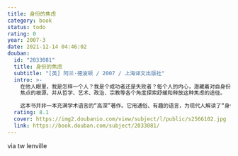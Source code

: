 ```yaml
---
title: 身份的焦虑
category: book
status: todo
rating: 0
year: 2007-3
date: 2021-12-14 04:46:02
douban:
  id: "2033081"
  title: 身份的焦虑
  subtitle: "[英] 阿兰·德波顿 / 2007 / 上海译文出版社"
  intro: >-
    在他人眼里，我是怎样一个人？我是个成功者还是失败者？每个人的内心，潜藏着对自身份的一种难言的“焦虑”。可有谁曾真正的审视过这种身份的焦虑呢？睿智的德波顿做到了，他首次引领我们直面这一人心深处的焦虑“情绪”。德波顿援引艺术家、思想家及作家的观点与作品，抽丝剥茧地剖析身份
    焦点的根源，并从哲学、艺术、政治、宗教等各个角度探索舒缓和释放这种焦虑的途径。

    这本书并非一本充满学术语言的“高深”著作。它用通俗、有趣的语言，为现代人解读了“身份”的前世今生，以及我们为什么会为“身份”而焦虑。“身份”这个词在这本书中更多的还是指一种社会地位，一种当代人追求的功名利禄。为什么我们渴望得到别人的认同？是什么让我们变得“势利”，对于金钱和时尚的欲望之壑为何总也填不满？我们到底怎样才能克服这种身份的焦虑呢？在阅读这些文本的时候，一方面，你会惊叹于德波顿广博的知识，那信手拈来的典故和风趣的点评，为你从多个视角展现了人类的“身份”观念；另一方面，你会渐渐审视自我，发现许多已经在你脑海里根深蒂固的东西，开始动摇和解体。
  rating: 8.1
  cover: https://img2.doubanio.com/view/subject/l/public/s2566102.jpg
  link: https://book.douban.com/subject/2033081/
---
```


via tw lenville
